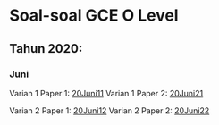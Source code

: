 # Soal-soal GCE O Level

## Tahun 2020:
### Juni
Varian 1 Paper 1: [20Juni11](https://papers.gceguide.com/O%20Levels/Mathematics%20D%20(4024)/2020/4024_s20_qp_11.pdf)
Varian 1 Paper 2: [20Juni21](https://papers.gceguide.com/O%20Levels/Mathematics%20D%20(4024)/2020/4024_s20_qp_21.pdf)

Varian 2 Paper 1: [20Juni12](https://papers.gceguide.com/O%20Levels/Mathematics%20D%20(4024)/2020/4024_s20_qp_12.pdf)
Varian 2 Paper 2: [20Juni22](https://papers.gceguide.com/O%20Levels/Mathematics%20D%20(4024)/2020/4024_s20_qp_22.pdf)
